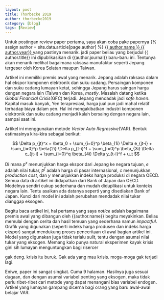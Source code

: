 ```yaml
---
layout: post
title: Thorbecke 2019
author: thorbecke2019
category: [blog]
tags: [Review]
---
```

Untuk postingan review paper pertama, saya akan coba pake papernya {% assign author = site.data.article[page.author] %}
<a rel="author"
  href="{{ author.link }}"
  title="{{ author.name }}">
    {{ author.name }} {{ author.year}}
</a>
yang pastinya menarik. jadi paper beliau yang berjudul {{ author.title}} ini dipublikasikan di {{author.journal}} baru-baru ini. Tentunya akan menarik melihat bagaimana raksasa manufaktur seperti Jepang tergeser oleh Korea Selatan maupun Taiwan.

Artikel ini memiliki premis awal yang menarik. Jepang adalah raksasa dalam hal ekspor komponen elektronik dan suku cadang. Persaingan komponen dan suku cadang lumayan ketat, sehingga Jepang harus saingan harga dengan negara lain (Taiwan dan Korea, *mostly*. Masalah datang ketika *Global Financial Crisis*(GFC) terjadi. Jepang mendadak jadi *safe haven*. Kapital masuk banyak, Yen terapresiasi, harga jual pun jadi mahal relatif terhadap biaya dalam yen. Hal ini mengakibatkan industri komponen elektronik dan suku cadang menjadi kalah bersaing dengan negara lain, sampai saat ini.

Artikel ini menggunakan metode *Vector Auto Regressive*(VAR). Bentuk estimasinya kira-kira sebagai berikut:

$$ \Delta p_{jt}^x = \beta_0 + \sum_{i=0}^p \beta_{1i} \Delta e_{jt-i} + \sum_{i=0}^p \beta{2i} \Delta p_{t-i}^f + \sum_{i=0}^p \beta_{3i} \Delta c_{jt-i} + \sum_{i=0}^q \beta_{4i} \Delta y_{t-i}^f + u_t $$

<!-- \delta p_{jt}^{x} = \beta_{0} + \frac{\displaystyle\sum_{i=0}^{p} \beta_{1i} \delta e_{jt-i} + \frac{\displaystyle\sum_{i=0}^{p} \beta_{2i} \delta p_{t-i}^{f} + \frac{\displaystyle\sum_{i=0}^{p} \beta_{3i} \delta c_{jt-i} + \frac{\displaystyle\sum_{i=0}^{q} \beta_{4i} \delta y_{t-i}^{f} + u_{t} \label{eq:1} -->
Di mana $p^x$ menunjukkan harga ekspor dari Jepang ke negara tujuan, $e$ adalah nilai tukar, $p^f$ adalah harga di pasar internasional, $c$ menunjukkan *production cost*, dan $y$ menunjukkan indeks harga produksi di negara OECD. Semua data di artikel ini didapatkan dari Bank of Japan dan OECD. Modelnya sendiri cukup sederhana dan mudah diduplikasi untuk konteks negara lain. Tentu asalkan ada datanya seperti yang disediakan Bank of Japan. Kunci dari model ini adalah perubahan mendadak nilai tukar dianggap eksogen.

Begitu baca artikel ini, hal pertama yang saya *notice* adalah bagaimana premis awal yang dibangun oleh {{author.name}} begitu meyakinkan. Beliau memulai dengan cerita dan hasil temuan yang sederhana namun *impactful*. Grafik yang digunakan (seperti indeks harga produsen dan indeks harga ekspor) sangat mendukung proses penceritaan di awal bagian artikel ini. Model yang digunakan juga tidak terlalu sulit, tentu dengan asumsi nilai tukar yang eksogen. Memang kalo punya natural eksperimen kayak krisis gini sih lumayan menguntungkan bagi risercer

gak deng. krisis itu buruk. Gak ada yang mau krisis. moga-moga gak terjadi lagi.

Eniwe, paper ini sangat singkat. Cuma 9 halaman. Hasilnya juga sesuai dugaan, dan dengan asumsi variabel penting yang eksogen, maka tidak perlu ribet-ribet cari metode yang dapat menangani bias variabel endogen. Artikel yang lumayan gampang dicerna bagi orang yang baru awal-awal belajar VAR.

